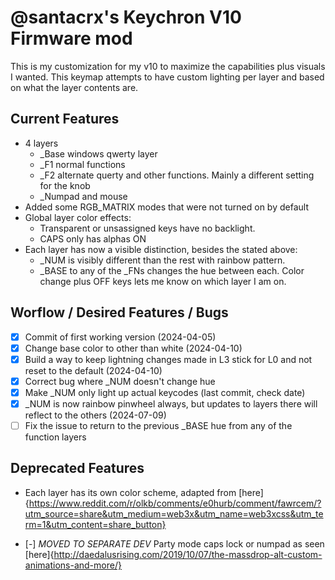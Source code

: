 # @santacrx's Keychron V10 Firmware mod
This is my customization for my v10 to maximize the capabilities plus visuals I wanted. This keymap attempts to have custom lighting per layer and based on what the layer contents are.

## Current Features
* 4 layers
  * _Base windows qwerty layer
  * _F1 normal functions
  * _F2 alternate querty and other functions. Mainly a different setting for the knob
  * _Numpad and mouse
* Added some RGB_MATRIX modes that were not turned on by default
* Global layer color effects: 
  * Transparent or unsassigned keys have no backlight. 
  * CAPS only has alphas ON
* Each layer has now a visible distinction, besides the stated above:
  * _NUM is visibly different than the rest with rainbow pattern. 
  * _BASE to any of the _FNs changes the hue between each. Color change plus OFF keys lets me know on which layer I am on.

## Worflow / Desired Features / Bugs
- [x] Commit of first working version (2024-04-05)
- [x] Change base color to other than white (2024-04-10)
- [x] Build a way to keep lightning changes made in L3 stick for L0 and not reset to the default (2024-04-10)
- [x] Correct bug where _NUM doesn't change hue
- [x] Make _NUM only light up actual keycodes (last commit, check date)
- [x] _NUM is now rainbow pinwheel always, but updates to layers there will reflect to the others (2024-07-09)
- [ ] Fix the issue to return to the previous _BASE hue from any of the function layers

## Deprecated  Features
* Each layer has its own color scheme, adapted from [here]{https://www.reddit.com/r/olkb/comments/e0hurb/comment/fawrcem/?utm_source=share&utm_medium=web3x&utm_name=web3xcss&utm_term=1&utm_content=share_button}
- [-] *MOVED TO SEPARATE DEV* Party mode caps lock or numpad as seen [here]{http://daedalusrising.com/2019/10/07/the-massdrop-alt-custom-animations-and-more/}